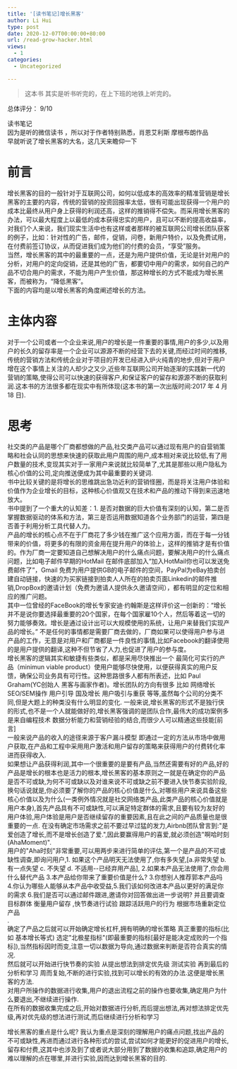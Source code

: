 ```yaml
---
title: '[读书笔记]增长黑客'
author: Li Hui
type: post
date: 2020-12-07T00:00:00+80:00
url: /read-grow-hacker.html
views:
  - 1
categories:
  - Uncategorized

---
```

> 这本书 其实是听书听完的，在上下班的地铁上听完的。

总体评分： 9/10

读书笔记  
因为是听的微信读书 ，所以对于作者特别熟悉，肖恩艾利斯 摩根布朗作品  
早就听说了增长黑客的大名，这几天来瞻仰一下

# 前言

增长黑客的目的一般针对于互联网公司，如何以低成本的高效率的精准营销是增长黑客的主要的内容，传统的营销的投资回报率太低，很有可能出现获得一个用户的成本比最终从用户身上获得的利润还高，这样的推销得不偿失。而采用增长黑客的办法，可以最大程度上以最低的成本获得忠实的用户，且可以不断的提高收益率，对我们个人来说，我们现实生活中也有这样或者那样的被互联网公司增长团队获客的例子，比如：针对性的广告，邮件，促销，问卷，新用户特价，以及免费试用，在付费前签订协议，从而促进我们成为他们的付费的会员，“享受”服务。  
当然，增长黑客的其中的最重要的一点，还是为用户提供价值，无论是针对用户的分析，对用户的定向促销，还是其他的广告，都要切中用户的需求，如何自己的产品不切合用户的需求，不能为用户产生价值，那这种增长的方式不能成为增长黑客，而被称为，“降低黑客”。  
下面的内容均是以增长黑客的角度阐述增长的方法。

# 主体内容

对于一个公司或者一个企业来说,用户的增长是一件重要的事情,用户的多少,以及用户的长久的留存率是一个企业可以源源不断的经营下去的关键,而经过时间的推移,传统的营销方法和传统企业对于项目的开发已经进入炉火纯青的地步,但对于用户增在这个事情上关注的人却少之又少,近些年互联网公司开始逐渐的实践新一代的营销的策略,使得公司可以快速的获得客户,和保证客户的留存和源源不断的获取利润.这本书的方法很多都在现实中有所体现(这本书的第一次出版时间:2017 年 4 月 18 日).

# 思考

社交类的产品是哪个厂商都想做的产品,社交类产品可以通过现有用户的自营销策略和社会认同的思想来快速的获取此用户周围的用户,成本相对来说比较低,有了用户数量的技术,变现其实对于一家用户来说就比较简单了,尤其是那些以用户隐私为核心价值的公司,定向推送便成为其中最重要的关键词.  
书中比较关键的是将增长的思维跳出急功近利的营销怪圈，而是将关注用户体验和价值作为企业增长的目标，这种核心价值观又在技术和产品的推动下得到来迅速地放大。  
书中提到了一个重大的认知差：1. 是否对数据的巨大价值有深刻的认知，第二是否掌握数据驱动的体系和方法，第三是否运用数据知道各个业务部门的运营，第四是否善于利用分析工具代替人力。  
产品的增长的核心点不在于厂商花了多少钱在推广这个应用方面，而在于每一分钱带来的价值，将更多的有限的资金用在提升用户的体验上，这样的推销才是有价值的。作为厂商一定要知道自己想解决用户的什么痛点问题，要解决用户的什么痛点问题，比如电子邮件早期的HotMail 在邮件底部加入“加入HotMail你也可以发送免费邮件了”，Gmail 免费为用户提供GB的电子邮件的空间，PayPal为eBay拍卖创建自动链接，快速的为买家链接到拍卖人人所在的拍卖页面Linkedin的邮件推销,DropBox的邀请计划（免费为邀请人提供永久邀请空间），都有明显的定位和相应的推广问题。  
其中一位曾经的FaceBook的增长专家安迪·约翰斯是这样评价这一创新的：“增长并不是说你要选择最重要的20个国家，在每个国家雇10个人，然后等着这一切的努力能够奏效。增长是通过设计出可以大规模使用的系统，让用户来替我们实现产品的增长。” 不是任何的事情都是需要厂商去做的，厂商如果可以使得用户参与进产品的工作，无意是对用户和厂商都是一件良性的事情,比如Facebook的翻译使用的是用户提供的翻译,这种不但节省了人力,也促进了用户的参与度。  
增长黑客的逻辑其实和敏捷有些类似，都是采用尽快推出一个 最简化可实行的产品（minimun viable product）使用户能够尽快使用，以便获得真实的用户反馈，确保公司业务具有可行性。这种思路很多人都有所表述，比如 Paul Graham(YC创始人 黑客与画家作者)。增长团队的方向有很多 比如 网络增长 SEO/SEM操作 用户引导 国及增长 用户吸引与重获 等等,虽然每个公司的分类不同,但是大题上的种类没有什么明显的变化. 一般来说,增长黑客的形式不是独行侠的形式,也不是一个人就能做好的,增长黑客强调的是团队合作,最伟大的成功案例多是来自编程技术 数据分析能力和营销经验的结合,而很少人可以精通这些技能[前言]  
一般来说产品的收入的途径来源于客户漏斗模型 即通过一定的方法从市场中做用户获取,在产品和工程中采用用户激活和用户留存的策略来获得用户的付费转化率 进而获得收入.  
如果想让产品获得利润,其中一个很重要的是要有产品,当然还需要有好的产品,好的产品是增长的根本也是活力的根本,增长黑客的基本原则之一就是在确定你的产品是否不可或缺,为何不可或缺以及对谁来说不可或缺之前不要进入快节奏实验阶段,换句话说就是,你必须要了解你的产品的核心价值是什么,对哪些用户来说具备这些核心价值以及为什么(一类例外情况就是社交网络类产品,此类产品的核心价值就是用户本身),首先产品具有不可或缺性,可以满足特定群体的需求,且要有较为友好的用户体验,用户体验是用户是否继续留存的重要因素,且在此之间的产品质量也是很重要的一点. 在没有确定市场需求之前不要过早过猛的发力,Airbnb团队曾言到:"是爱创造了增长,而不是增长创造了爱.",因此要赢得用户的喜爱,就必须创造"啊哈时刻(AhaMoment)".  
用户的"Aha时刻"非常重要,可以用两步来进行简单的评估,第一个是产品的不可或缺性调查,即询问用户,1. 如果这个产品明天无法使用了,你有多失望,[a.非常失望 b.有一点失望 c. 不失望 d. 不适用--已经弃用产品], 2.如果本产品无法使用了,你会用什么替代产品 3.本产品给你带来了重要价值是什么? 3.你想别人推荐郭本产品吗 4.你认为哪些人能够从本产品中收受益,5.我们该如何改进本产品以更好的满足你的需求 6.我们是否可以通过邮件跟进,邀请你对回答做出进一步说明? 并且要调查目标群体 衡量用户留存 ,快节奏进行试验 跟踪活跃用户的行为 根据市场重新定位产品  
.  
确定了产品之后就可以开始确定增长杠杆,拥有明确的增长策略 真正重要的指标(比如 基本增长等式) 选定"北极星指标"(即最重要的指标[最好是能决定成败的一个指标]),当然指标因时而变,注意一切以数据为导向,通过数据来判断是否符合真实的情况.  
然后就可以开始进行快节奏的实验 从提出想法到排定优先级 测试实验 再到最后的分析和学习 周而复始,不断的进行实验,找到可以增长的有效的办法.这便是增长黑客的方法.  
对用户所操作的数据进行收集,用户的退出流程之前的操作也要收集,确定用户为什么要退出,不继续进行操作.  
在所有的数据收集完成之后,开始对数据进行分析,而后提出想法,再对想法排定优先级,再对优先级的想法进行测试,而后继续进行分析和学习

增长黑客的重点是什么呢? 我认为重点是深刻的理解用户的痛点问题,找出产品的不可或缺性,再进而通过进行各种形式的尝试,尝试如何才能更好的促进用户的增长,留存和付费,这其中也涉及到了或者说大部分用到了数据的收集和追踪,确定用户的难以理解的点在哪里,并进行实验,因而达到增长黑客的目的.